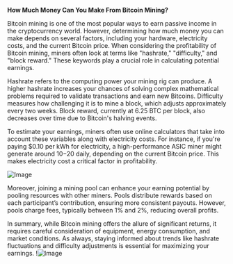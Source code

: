 **How Much Money Can You Make From Bitcoin Mining?**

Bitcoin mining is one of the most popular ways to earn passive income in the cryptocurrency world. However, determining how much money you can make depends on several factors, including your hardware, electricity costs, and the current Bitcoin price. When considering the profitability of Bitcoin mining, miners often look at terms like "hashrate," "difficulty," and "block reward." These keywords play a crucial role in calculating potential earnings.

Hashrate refers to the computing power your mining rig can produce. A higher hashrate increases your chances of solving complex mathematical problems required to validate transactions and earn new Bitcoins. Difficulty measures how challenging it is to mine a block, which adjusts approximately every two weeks. Block reward, currently at 6.25 BTC per block, also decreases over time due to Bitcoin's halving events.

To estimate your earnings, miners often use online calculators that take into account these variables along with electricity costs. For instance, if you're paying $0.10 per kWh for electricity, a high-performance ASIC miner might generate around $10-$20 daily, depending on the current Bitcoin price. This makes electricity cost a critical factor in profitability.

![Image](https://github.com/user-attachments/assets/590b50a7-4459-4e76-8a31-559aed223621)

Moreover, joining a mining pool can enhance your earning potential by pooling resources with other miners. Pools distribute rewards based on each participant’s contribution, ensuring more consistent payouts. However, pools charge fees, typically between 1% and 2%, reducing overall profits.

In summary, while Bitcoin mining offers the allure of significant returns, it requires careful consideration of equipment, energy consumption, and market conditions. As always, staying informed about trends like hashrate fluctuations and difficulty adjustments is essential for maximizing your earnings. !![Image](https://github.com/user-attachments/assets/590b50a7-4459-4e76-8a31-559aed223621)